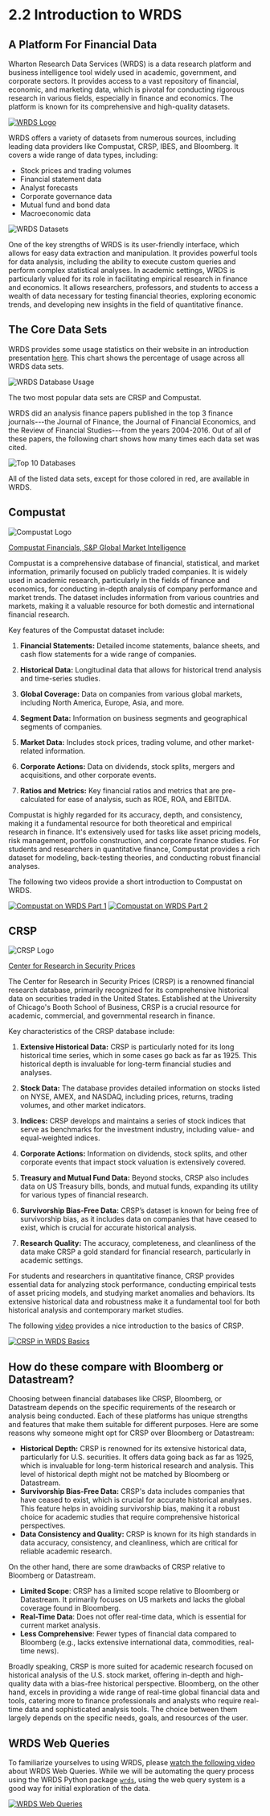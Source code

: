 # 2.2 Introduction to WRDS

## A Platform For Financial Data

Wharton Research Data Services (WRDS) is a data research platform and business intelligence tool widely used in academic, government, and corporate sectors. It provides access to a vast repository of financial, economic, and marketing data, which is pivotal for conducting rigorous research in various fields, especially in finance and economics. The platform is known for its comprehensive and high-quality datasets.

[![WRDS Logo](./assets/wrds_logo.png)](https://wrds-www.wharton.upenn.edu/)

WRDS offers a variety of datasets from numerous sources, including leading data providers like Compustat, CRSP, IBES, and Bloomberg. It covers a wide range of data types, including:

- Stock prices and trading volumes
- Financial statement data
- Analyst forecasts
- Corporate governance data
- Mutual fund and bond data
- Macroeconomic data

![WRDS Datasets](./assets/wrds_subscriptions.png)

One of the key strengths of WRDS is its user-friendly interface, which allows for easy data extraction and manipulation. It provides powerful tools for data analysis, including the ability to execute custom queries and perform complex statistical analyses. In academic settings, WRDS is particularly valued for its role in facilitating empirical research in finance and economics. It allows researchers, professors, and students to access a wealth of data necessary for testing financial theories, exploring economic trends, and developing new insights in the field of quantitative finance.

## The Core Data Sets

WRDS provides some usage statistics on their website in an introduction presentation [here](https://wrds-www.wharton.upenn.edu/documents/1400/wrds_research_data_overview.pdf). This chart shows 
the percentage of usage across all WRDS data sets.

![WRDS Database Usage](./assets/wrds_database_usage.png)

The two most popular data sets are CRSP and Compustat.

WRDS did an analysis finance papers published in the top 3 finance journals---the Journal of Finance, the Journal of Financial Economics, and the Review of Financial Studies---from the years 2004-2016. Out of all of these papers, the following chart shows how many times each data set was cited.

![Top 10 Databases](./assets/wrds_top_10_databases.png)


All of the listed data sets, except for those colored in red, are available in WRDS.

## Compustat

![Compustat Logo](./assets/Compustat_Logo.png)

[Compustat Financials, S&P Global Market Intelligence](https://www.marketplace.spglobal.com/en/datasets/compustat-financials-(8))

Compustat is a comprehensive database of financial, statistical, and market information, primarily focused on publicly traded companies. It is widely used in academic research, particularly in the fields of finance and economics, for conducting in-depth analysis of company performance and market trends. The dataset includes information from various countries and markets, making it a valuable resource for both domestic and international financial research.

Key features of the Compustat dataset include:

1. **Financial Statements:** Detailed income statements, balance sheets, and cash flow statements for a wide range of companies.

2. **Historical Data:** Longitudinal data that allows for historical trend analysis and time-series studies.

3. **Global Coverage:** Data on companies from various global markets, including North America, Europe, Asia, and more.

4. **Segment Data:** Information on business segments and geographical segments of companies.

5. **Market Data:** Includes stock prices, trading volume, and other market-related information.

6. **Corporate Actions:** Data on dividends, stock splits, mergers and acquisitions, and other corporate events.

7. **Ratios and Metrics:** Key financial ratios and metrics that are pre-calculated for ease of analysis, such as ROE, ROA, and EBITDA.

Compustat is highly regarded for its accuracy, depth, and consistency, making it a fundamental resource for both theoretical and empirical research in finance. It's extensively used for tasks like asset pricing models, risk management, portfolio construction, and corporate finance studies. For students and researchers in quantitative finance, Compustat provides a rich dataset for modeling, back-testing theories, and conducting robust financial analyses.

The following two videos provide a short introduction to Compustat on WRDS.

[![Compustat on WRDS Part 1](./assets/compustat_on_WRDS_p1.png)](https://wrds-www.wharton.upenn.edu/pages/grid-items/introduction-compustat-part-1/)
[![Compustat on WRDS Part 2](./assets/compustat_on_WRDS_p2.png)](https://wrds-www.wharton.upenn.edu/pages/grid-items/introduction-compustat-part-2/)


## CRSP

![CRSP Logo](./assets/crsp-llc-logo-web-01_3.png)

[Center for Research in Security Prices](https://www.crsp.org/)

The Center for Research in Security Prices (CRSP) is a renowned financial research database, primarily recognized for its comprehensive historical data on securities traded in the United States. Established at the University of Chicago's Booth School of Business, CRSP is a crucial resource for academic, commercial, and governmental research in finance.

Key characteristics of the CRSP database include:

1. **Extensive Historical Data:** CRSP is particularly noted for its long historical time series, which in some cases go back as far as 1925. This historical depth is invaluable for long-term financial studies and analyses.

2. **Stock Data:** The database provides detailed information on stocks listed on NYSE, AMEX, and NASDAQ, including prices, returns, trading volumes, and other market indicators.

3. **Indices:** CRSP develops and maintains a series of stock indices that serve as benchmarks for the investment industry, including value- and equal-weighted indices.

4. **Corporate Actions:** Information on dividends, stock splits, and other corporate events that impact stock valuation is extensively covered.

5. **Treasury and Mutual Fund Data:** Beyond stocks, CRSP also includes data on US Treasury bills, bonds, and mutual funds, expanding its utility for various types of financial research.

6. **Survivorship Bias-Free Data:** CRSP’s dataset is known for being free of survivorship bias, as it includes data on companies that have ceased to exist, which is crucial for accurate historical analysis.

7. **Research Quality:** The accuracy, completeness, and cleanliness of the data make CRSP a gold standard for financial research, particularly in academic settings.

For students and researchers in quantitative finance, CRSP provides essential data for analyzing stock performance, conducting empirical tests of asset pricing models, and studying market anomalies and behaviors. Its extensive historical data and robustness make it a fundamental tool for both historical analysis and contemporary market studies.

The following [video](https://wrds-www.wharton.upenn.edu/pages/grid-items/crsp-basics/) provides a nice introduction to the basics of CRSP.

[![CRSP in WRDS Basics](./assets/crsp_in_wrds_thumbnail.png)](https://wrds-www.wharton.upenn.edu/pages/grid-items/crsp-basics/)


## How do these compare with Bloomberg or Datastream?

Choosing between financial databases like CRSP, Bloomberg, or Datastream depends on the specific requirements of the research or analysis being conducted. Each of these platforms has unique strengths and features that make them suitable for different purposes. Here are some reasons why someone might opt for CRSP over Bloomberg or Datastream:

- **Historical Depth:** CRSP is renowned for its extensive historical data, particularly for U.S. securities. It offers data going back as far as 1925, which is invaluable for long-term historical research and analysis. This level of historical depth might not be matched by Bloomberg or Datastream.
- **Survivorship Bias-Free Data:** CRSP's data includes companies that have ceased to exist, which is crucial for accurate historical analyses. This feature helps in avoiding survivorship bias, making it a robust choice for academic studies that require comprehensive historical perspectives.
- **Data Consistency and Quality:** CRSP is known for its high standards in data accuracy, consistency, and cleanliness, which are critical for reliable academic research.

On the other hand, there are some drawbacks of CRSP relative to Bloomberg or Datastream.

- **Limited Scope**: CRSP has a limited scope relative to Bloomberg or Datastream. It primarily focuses on US markets and lacks the global coverage found in Bloomberg.
- **Real-Time Data**: Does not offer real-time data, which is essential for current market analysis.
- **Less Comprehensive**: Fewer types of financial data compared to Bloomberg (e.g., lacks extensive international data, commodities, real-time news).

Broadly speaking, CRSP is more suited for academic research focused on historical analysis of the U.S. stock market, offering in-depth and high-quality data with a bias-free historical perspective. Bloomberg, on the other hand, excels in providing a wide range of real-time global financial data and tools, catering more to finance professionals and analysts who require real-time data and sophisticated analysis tools. The choice between them largely depends on the specific needs, goals, and resources of the user.

## WRDS Web Queries

To familiarize yourselves to using WRDS, please [watch the following video](https://vimeo.com/436447434) about WRDS Web Queries. While we will be automating the query process using the WRDS Python package [`wrds`](https://pypi.org/project/wrds/), using the web query system is a good way for initial exploration of the data.

[![WRDS Web Queries](./assets/wrds_web_queries.png)](https://wrds-www.wharton.upenn.edu/pages/grid-items/introduction-web-queries-wrds/)



